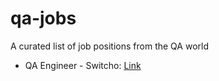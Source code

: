 # qa-jobs
A curated list of job positions from the QA world

- QA Engineer - Switcho: [Link](https://www.linkedin.com/jobs/view/3090634451)
